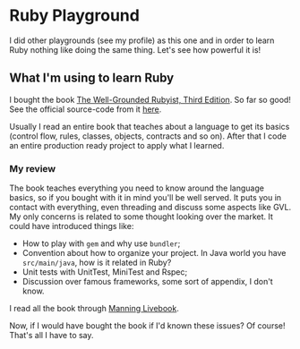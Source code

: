 # Ruby Playground

I did other playgrounds (see my profile) as this one and in order to learn Ruby nothing like doing the same thing. Let's see how powerful it is!

## What I'm using to learn Ruby

I bought the book [The Well-Grounded Rubyist, Third Edition](https://www.manning.com/books/the-well-grounded-rubyist-third-edition). So far so good! See the official source-code from it [here](https://github.com/jleo3/twgr).

Usually I read an entire book that teaches about a language to get its basics (control flow, rules, classes, objects, contracts and so on). After that I code an entire production ready project to apply what I learned.

### My review

The book teaches everything you need to know around the language basics, so if you bought with it in mind you'll be well served. It puts you in contact with everything, even threading and discuss some aspects like GVL. My only concerns is related to some thought looking over the market. It could have introduced things like:

- How to play with `gem` and why use `bundler`;
- Convention about how to organize your project. In Java world you have `src/main/java`, how is it related in Ruby?
- Unit tests with UnitTest, MiniTest and Rspec;
- Discussion over famous frameworks, some sort of appendix, I don't know.

I read all the book through [Manning Livebook](https://livebook.manning.com/book/the-well-grounded-rubyist-third-edition/).

Now, if I would have bought the book if I'd known these issues? Of course! That's all I have to say.

